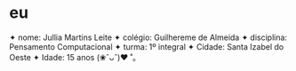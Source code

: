 # eu
✦ nome: Jullia Martins Leite
✦ colégio: Guilhereme de Almeida
✦ disciplina: Pensamento Computacional
✦ turma: 1º integral
✦ Cidade: Santa Izabel do Oeste
✦ Idade: 15 anos 
(❀ˆᴗˆ)♥︎ ˚｡
